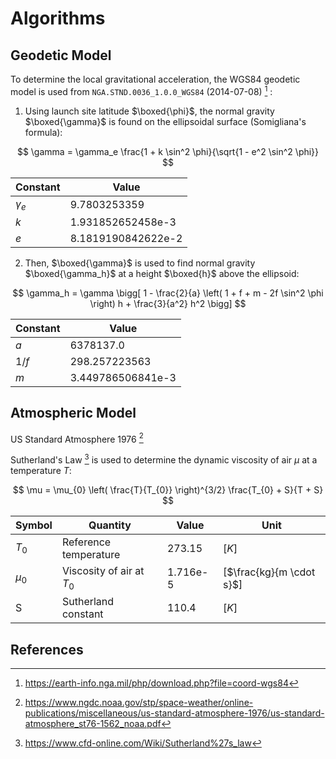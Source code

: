 # Algorithms

## Geodetic Model

To determine the local gravitational acceleration, the WGS84 geodetic model is used from `NGA.STND.0036_1.0.0_WGS84` (2014-07-08) [^wgs84] :

1. Using launch site latitude $\boxed{\phi}$, the normal gravity $\boxed{\gamma}$ is found on the ellipsoidal surface (Somigliana's formula):

$$
    \gamma = \gamma_e \frac{1 + k \sin^2 \phi}{\sqrt{1 - e^2 \sin^2 \phi}}
$$

<center>

| Constant   | Value              |
|------------|--------------------|
| $\gamma_e$ | 9.7803253359       |
| $k$        | 1.931852652458e-3  |
| $e$        | 8.1819190842622e-2 |

</center>

2. Then, $\boxed{\gamma}$ is used to find normal gravity $\boxed{\gamma_h}$ at a height $\boxed{h}$ above the ellipsoid:

$$
    \gamma_h = \gamma \bigg[ 1 - \frac{2}{a} \left( 1 + f + m - 2f \sin^2 \phi \right) h + \frac{3}{a^2} h^2 \bigg]
$$

<center>

| Constant | Value             |
|----------|-------------------|
| $a$      | 6378137.0         |
| $1/f$    | 298.257223563     |
| $m$      | 3.449786506841e-3 |

</center>

## Atmospheric Model

US Standard Atmosphere 1976 [^us1976]

Sutherland's Law [^sutherland] is used to determine the dynamic viscosity of air $\mu$ at a temperature $T$:

$$
    \mu = \mu_{0} \left( \frac{T}{T_{0}} \right)^{3/2} \frac{T_{0} + S}{T + S}
$$

| Symbol  | Quantity                  | Value    | Unit                     |
|---------|---------------------------|----------|--------------------------|
| $T_0$   | Reference temperature     | 273.15   | [$K$]                    |
| $\mu_0$ | Viscosity of air at $T_0$ | 1.716e-5 | [$\frac{kg}{m \cdot s}$] |
| S       | Sutherland constant       | 110.4    | [$K$]                    |

## References

[^wgs84]: https://earth-info.nga.mil/php/download.php?file=coord-wgs84
[^us1976]: https://www.ngdc.noaa.gov/stp/space-weather/online-publications/miscellaneous/us-standard-atmosphere-1976/us-standard-atmosphere_st76-1562_noaa.pdf
[^sutherland]: https://www.cfd-online.com/Wiki/Sutherland%27s_law